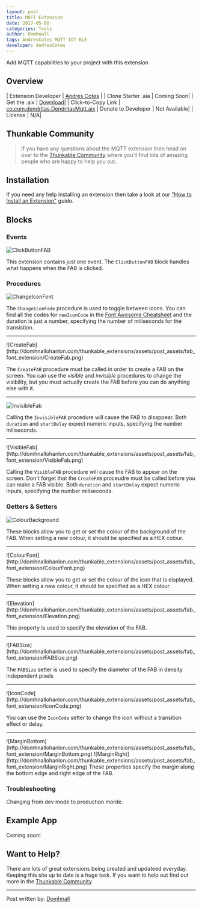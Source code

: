 ```yaml
---
layout: post
title: MQTT Extension
date: 2017-05-08
categories: Tools
author: Domhnall
tags: AndresCotes MQTT IOT BLE
developer: AndresCotes
---
```


Add MQTT capabilities to your project with this extension


<!-- more -->

## Overview

| Extension Developer | <a href="https://community.thunkable.com/u/andres_cotes/summary" target="_blank">Andres Cotes</a> |
| Clone Starter .aia | <a href="http://app.thunkable.com/?repo=raw.githubusercontent.com/domhnallohanlon/thunkable_extensions/gh-pages/assets/aia_repo/colours_extension_starter_template.asc" class="flat_btn" target="_blank" hidden> Open in Thunkable</a> Coming Soon|
| Get the .aix | <a href="http://community.thunkable.com/uploads/default/original/2X/8/8cc3e71ec9ffb609ec43e4657d7805d6f38169a6.aix" >Download</a>|
| Click-to-Copy Link | <a href="#" id="copyButton">co.com.dendritas.DendritasMqtt.aix</a>
| Donate to Developer | <a href="https://www.paypal.me/moliata" target="_blank"><input type="image" src="http://domhnallohanlon.com/thunkable_extensions/assets/images/donate_pp.png" width="94px" height="20px" hidden></a> Not Available|
| License | <a href="https://creativecommons.org/licenses/by/4.0/" target="_blank" hidden> CC-BY 4.0</a> N/A|


<!-- [![Donate](https://img.shields.io/badge/Donate-PayPal-ee6e73.svg?style=flat-square)](https://www.paypal.com/cgi-bin/webscr?cmd=_s-xclick&hosted_button_id=4KKW3W2H3WU9N) -->


<p hidden id="copyTarget">http://community.thunkable.com/uploads/default/original/2X/8/8cc3e71ec9ffb609ec43e4657d7805d6f38169a6.aix</p>

## Thunkable Community

>If you have any questions about the MQTT extension then head on over to the [Thunkable Community](https://community.thunkable.com/t/extension-mqtt-for-websocket-arduino-y-esp8266/3279?u=domhnall) where you'll find lots of amazing people who are happy to help you out.

## Installation

If you need any help installing an extension then take a look at our <a href="http://domhnallohanlon.com/thunkable_extensions/about.html#how_to">"How to Install an Extension"</a> guide.

## Blocks

### Events

![ClickButtonFAB](http://domhnallohanlon.com/thunkable_extensions/assets/post_assets/fab_font_extension/ClickButtonFAB.png)

This extension contains just one event. The `ClickButtonFAB` block handles what happens when the FAB is clicked.

### Procedures 

![ChangeIconFont](http://domhnallohanlon.com/thunkable_extensions/assets/post_assets/fab_font_extension/ChangeIconFont.png)

The `ChangeIconFade` procedure is used to toggle between icons. You can find all the codes for `newIconCode` in the <a href="http://fontawesome.io/cheatsheet/" target="_blank">Font Awesome Cheatsheet</a> and the duration is just a number, specifying the number of miliseconds for the transistion.
<hr>
![CreateFab](http://domhnallohanlon.com/thunkable_extensions/assets/post_assets/fab_font_extension/CreateFab.png)

The `CreateFAB` procedure must be called in order to create a FAB on the screen. You can use the *visible* and *invisible* procedures to change the visibility, but you must actually create the FAB before you can do anything else with it.
<hr>

![InvisibleFab](http://domhnallohanlon.com/thunkable_extensions/assets/post_assets/fab_font_extension/InvisibleFab.png)

Calling the `InvisibleFAB` procedure will cause the FAB to disappear. Both `duration` and `startDelay` expect numeric inputs, specifying the number miliseconds.
<hr>
![VisibleFab](http://domhnallohanlon.com/thunkable_extensions/assets/post_assets/fab_font_extension/VisibleFab.png)

Calling the `VisibleFAB` procedure will cause the FAB to appear on the screen. Don't forget that the `CreateFAB` proceudre must be called before you can make a FAB visible. Both `duration` and `startDelay` expect numeric inputs, specifying the number miliseconds.


### Getters & Setters

![ColourBackground](http://domhnallohanlon.com/thunkable_extensions/assets/post_assets/fab_font_extension/ColourBackground.png)

These blocks allow you to get or set the colour of the background of the FAB. When setting a new colour, it should be specified as a HEX colour.
<hr>
![ColourFont](http://domhnallohanlon.com/thunkable_extensions/assets/post_assets/fab_font_extension/ColourFont.png)

These blocks allow you to get or set the colour of the icon that is displayed. When setting a new colour, it should be specified as a HEX colour.
<hr>
![Elevation](http://domhnallohanlon.com/thunkable_extensions/assets/post_assets/fab_font_extension/Elevation.png)

This property is used to specify the elevation of the FAB.
<hr>
![FABSize](http://domhnallohanlon.com/thunkable_extensions/assets/post_assets/fab_font_extension/FABSize.png)

The `FABSize` setter is used to specify the diameter of the FAB in density independent pixels
<hr>
![IconCode](http://domhnallohanlon.com/thunkable_extensions/assets/post_assets/fab_font_extension/IconCode.png)

You can use the `IconCode` setter to change the icon without a transition effect or delay.
<hr>
![MarginBottom](http://domhnallohanlon.com/thunkable_extensions/assets/post_assets/fab_font_extension/MarginBottom.png)
![MarginRight](http://domhnallohanlon.com/thunkable_extensions/assets/post_assets/fab_font_extension/MarginRight.png)
These properties specify the margin along the bottom edge and right edge of the FAB.

### Troubleshooting

Changing from dev mode to production morde.

## Example App

Coming soon! 

<!-- ![Sample Code](http://domhnallohanlon.com/thunkable_extensions/assets/post_assets/simple_tools_extension/sample_code.png) -->

## Want to Help?
There are lots of great extensions being created and updateed everyday. Keeping this site up to date is a huge task. If you want to help out find out more in the <a href="http://community.thunkable.com/t/contributing-to-thunkable-extensions-directory/3125?u=domhnall">Thunkable Community</a>

<hr />

Post written by:
<a href="https://community.thunkable.com/u/domhnall">Domhnall</a>
<br>
